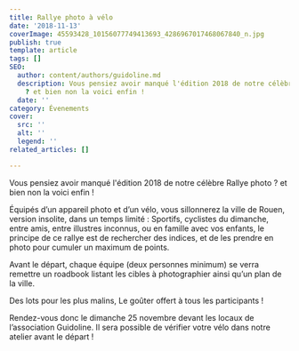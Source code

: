 ```yaml
---
title: Rallye photo à vélo
date: '2018-11-13'
coverImage: 45593428_10156077749413693_4286967017468067840_n.jpg
publish: true
template: article
tags: []
SEO:
  author: content/authors/guidoline.md
  description: Vous pensiez avoir manqué l'édition 2018 de notre célèbre Rallye photo
    ? et bien non la voici enfin !
  date: ''
category: Évenements
cover:
  src: ''
  alt: ''
  legend: ''
related_articles: []

---
```

Vous pensiez avoir manqué l'édition 2018 de notre célèbre Rallye photo ? et bien non la voici enfin !

Équipés d’un appareil photo et d’un vélo, vous sillonnerez la ville de Rouen, version insolite, dans un temps limité : Sportifs, cyclistes du dimanche, entre amis, entre illustres inconnus, ou en famille avec vos enfants, le principe de ce rallye est de rechercher des indices, et de les prendre en photo pour cumuler un maximum de points.

Avant le départ, chaque équipe (deux personnes minimum) se verra remettre un roadbook listant les cibles à photographier ainsi qu’un plan de la ville.

Des lots pour les plus malins, Le goûter offert à tous les participants !

Rendez-vous donc le dimanche 25 novembre devant les locaux de l’association Guidoline. Il sera possible de vérifier votre vélo dans notre atelier avant le départ !